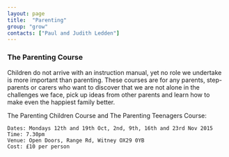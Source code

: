 ```yaml
---
layout: page
title:  "Parenting"
group: "grow"
contacts: ["Paul and Judith Ledden"]
---
```


### The Parenting Course
Children do not arrive with an instruction manual, yet no role we undertake is more important than parenting.
These courses are for any parents, step-parents or carers who want to discover that we are not alone in the 
challenges we face, pick up ideas from other parents and learn how to make even the happiest family better. 

The Parenting Children Course and The Parenting Teenagers Course:

    Dates: Mondays 12th and 19th Oct, 2nd, 9th, 16th and 23rd Nov 2015 
    Time: 7.30pm
    Venue: Open Doors, Range Rd, Witney OX29 0YB
    Cost: £10 per person

